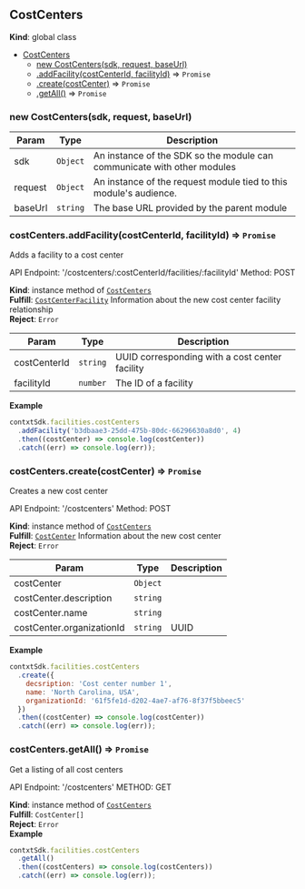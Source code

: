 <a name="CostCenters"></a>

## CostCenters

**Kind**: global class

* [CostCenters](#CostCenters)
  * [new CostCenters(sdk, request, baseUrl)](#new_CostCenters_new)
  * [.addFacility(costCenterId, facilityId)](#CostCenters+addFacility) ⇒ <code>Promise</code>
  * [.create(costCenter)](#CostCenters+create) ⇒ <code>Promise</code>
  * [.getAll()](#CostCenters+getAll) ⇒ <code>Promise</code>

<a name="new_CostCenters_new"></a>

### new CostCenters(sdk, request, baseUrl)

| Param   | Type                | Description                                                             |
| ------- | ------------------- | ----------------------------------------------------------------------- |
| sdk     | <code>Object</code> | An instance of the SDK so the module can communicate with other modules |
| request | <code>Object</code> | An instance of the request module tied to this module's audience.       |
| baseUrl | <code>string</code> | The base URL provided by the parent module                              |

<a name="CostCenters+addFacility"></a>

### costCenters.addFacility(costCenterId, facilityId) ⇒ <code>Promise</code>

Adds a facility to a cost center

API Endpoint: '/costcenters/:costCenterId/facilities/:facilityId'
Method: POST

**Kind**: instance method of [<code>CostCenters</code>](#CostCenters)  
**Fulfill**: [<code>CostCenterFacility</code>](./Typedefs.md#CostCenterFacility) Information about the new cost center facility relationship  
**Reject**: <code>Error</code>

| Param        | Type                | Description                                    |
| ------------ | ------------------- | ---------------------------------------------- |
| costCenterId | <code>string</code> | UUID corresponding with a cost center facility |
| facilityId   | <code>number</code> | The ID of a facility                           |

**Example**

```js
contxtSdk.facilities.costCenters
  .addFacility('b3dbaae3-25dd-475b-80dc-66296630a8d0', 4)
  .then((costCenter) => console.log(costCenter))
  .catch((err) => console.log(err));
```

<a name="CostCenters+create"></a>

### costCenters.create(costCenter) ⇒ <code>Promise</code>

Creates a new cost center

API Endpoint: '/costcenters'
Method: POST

**Kind**: instance method of [<code>CostCenters</code>](#CostCenters)  
**Fulfill**: [<code>CostCenter</code>](./Typedefs.md#CostCenter) Information about the new cost center  
**Reject**: <code>Error</code>

| Param                     | Type                | Description |
| ------------------------- | ------------------- | ----------- |
| costCenter                | <code>Object</code> |             |
| costCenter.description    | <code>string</code> |             |
| costCenter.name           | <code>string</code> |             |
| costCenter.organizationId | <code>string</code> | UUID        |

**Example**

```js
contxtSdk.facilities.costCenters
  .create({
    decsription: 'Cost center number 1',
    name: 'North Carolina, USA',
    organizationId: '61f5fe1d-d202-4ae7-af76-8f37f5bbeec5'
  })
  .then((costCenter) => console.log(costCenter))
  .catch((err) => console.log(err));
```

<a name="CostCenters+getAll"></a>

### costCenters.getAll() ⇒ <code>Promise</code>

Get a listing of all cost centers

API Endpoint: '/costcenters'
METHOD: GET

**Kind**: instance method of [<code>CostCenters</code>](#CostCenters)  
**Fulfill**: <code>CostCenter[]</code>  
**Reject**: <code>Error</code>  
**Example**

```js
contxtSdk.facilities.costCenters
  .getAll()
  .then((costCenters) => console.log(costCenters))
  .catch((err) => console.log(err));
```
